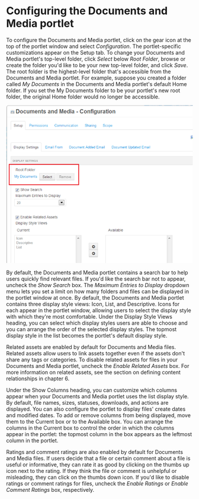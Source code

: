 # Configuring the Documents and Media portlet 

To configure the Documents and Media portlet, click on the gear icon at the top
of the portlet window and select *Configuration*. The portlet-specific
customizations appear on the Setup tab. To change your Documents and Media
portlet's top-level folder, click *Select* below *Root Folder*, browse or create
the folder you'd like to be your new top-level folder, and click *Save*. The
root folder is the highest-level folder that's accessible from the Documents and
Media portlet. For example, suppose you created a folder called *My Documents*
in the Documents and Media portlet's default Home folder. If you set the My
Documents folder to be your portlet's new root folder, the original Home folder
would no longer be accessible.

![Figure 5.9: To make portlet-specific configurations for Documents and Media, click on the gear icon at the top of the portlet window and select *Configuration*.](../../images/docs-and-media-portlet-config.png)

By default, the Documents and Media portlet contains a search bar to help users
quickly find relevant files. If you'd like the search bar not to appear, uncheck
the *Show Search* box. The *Maximum Entries to Display* dropdown menu lets you
set a limit on how many folders and files can be displayed in the portlet window
at once. By default, the Documents and Media portlet contains three display
style views: Icon, List, and Descriptive. Icons for each appear in the portlet
window, allowing users to select the display style with which they're most
comfortable. Under the Display Style Views heading, you can select which display
styles users are able to choose and you can arrange the order of the selected
display styles. The topmost display style in the list becomes the portlet's
default display style.

Related assets are enabled by default for Documents and Media files. Related
assets allow users to link assets together even if the assets don't share any
tags or categories. To disable related assets for files in your Documents and
Media portlet, uncheck the *Enable Related Assets* box. For more information on
related assets, see the section on defining content relationships in chapter 6.

Under the Show Columns heading, you can customize which columns appear when your
Documents and Media portlet uses the list display style. By default, file names,
sizes, statuses, downloads, and actions are displayed. You can also configure
the portlet to display files' create dates and modified dates. To add or remove
columns from being displayed, move them to the Current box or to the Available
box. You can arrange the columns in the Current box to control the order in
which the columns appear in the portlet: the topmost column in the box appears
as the leftmost column in the portlet.

Ratings and comment ratings are also enabled by default for Documents and Media
files. If users decide that a file or certain comment about a file is useful or
informative, they can rate it as good by clicking on the thumbs up icon next to
the rating. If they think the file or comment is unhelpful or misleading, they
can click on the thumbs down icon. If you'd like to disable ratings or comment
ratings for files, uncheck the *Enable Ratings* or *Enable Comment Ratings*
box, respectively.
